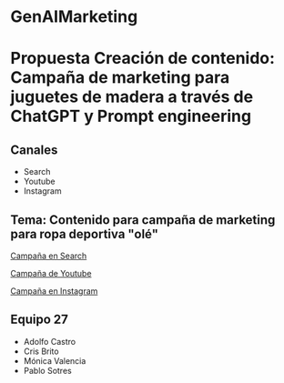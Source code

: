 # GenAIMarketing


# Propuesta Creación de contenido: Campaña de marketing para juguetes de madera a través de ChatGPT y Prompt engineering
## Canales
- Search
- Youtube
- Instagram 


## Tema: Contenido para campaña de marketing para ropa deportiva "olé"

[Campaña en Search](search.md)

[Campaña de Youtube](youtube.md)

[Campaña en Instagram](instagram.md)


## Equipo 27
- Adolfo Castro
- Cris Brito
- Mónica Valencia
- Pablo Sotres
